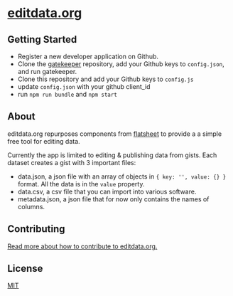 # [editdata.org](http://editdata.org)

## Getting Started

* Register a new developer application on Github.
* Clone the [gatekeeper](https://github.com/prose/gatekeeper) repository, add your Github keys to `config.json`, and run gatekeeper.
* Clone this repository and add your Github keys to `config.js`
* update `config.json` with your github client_id
* run `npm run bundle` and `npm start`

## About
editdata.org repurposes components from [flatsheet](http://github.com/flatsheet/flatsheet) to provide a a simple free tool for editing data.

Currently the app is limited to editing & publishing data from gists. Each dataset creates a gist with 3 important files:

- data.json, a json file with an array of objects in `{ key: '', value: {} }` format. All the data is in the `value` property.
- data.csv, a csv file that you can import into various software.
- metadata.json, a json file that for now only contains the names of columns.

## Contributing

[Read more about how to contribute to editdata.org.](CONTRIBUTING.md)

## License
[MIT](LICENSE.md)
